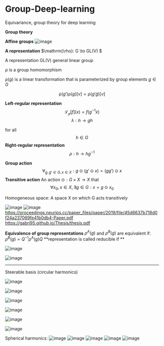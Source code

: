 # Group-Deep-learning
Equivariance, group theory for deep learning

**Group theory**

**Affine groups**
![image](https://github.com/ChunZhuo/Group-Deep-learning/assets/118121876/0d462d47-0f3a-4f7b-968a-c6509c4673e3)


**A representation**
$\mathrm{\rho}: G \to GL(V) $ 

A representation GL(V) general linear group

$\mathrm{\rho}$ is a group homomorphism 

$\mathrm{\rho}(g)$ is a linear transformation that is parameterized by group elements $g\in G$

$$\mathrm{\rho}(g')\mathrm{\rho}(g)[v]= \mathrm{\rho}(g' \dot  g)[v]$$

**Left-regular representation**
$$\mathscr{L_{g}} [f] (x) = f(g^{-1}\dot x)$$
$$\lambda : h \to gh$$

for all $$h \in G$$
**Right-regular representation**
$$\rho : h \to hg^{-1}$$

**Group action**
$$\forall_{g,g' \in G, x \in X}: g \odot (g' \odot x) = (gg') \odot x$$
**Transitive action**
An action 
$\odot : G \times X \to X$
that $$\forall x_{0},x \in X, \exists {g} \in {G} : x = g \odot x_{0}$$

Homogeneous space: A space X on which G acts transitively

![image](https://github.com/ChunZhuo/Group-Deep-learning/assets/118121876/836a6873-21c9-4d41-bf36-5fa9f2d60930)
![image](https://github.com/ChunZhuo/Group-Deep-learning/assets/118121876/8d38feb2-d620-4930-a710-aeb69b32138e)
https://proceedings.neurips.cc/paper_files/paper/2019/file/45d6637b718d0f24a237069fe41b0db4-Paper.pdf
https://gabri95.github.io/Thesis/thesis.pdf


**Equivalence of group representations**
$\rho^{A}(g)$ and $\rho^{B}(g)$ are equivalent
if:
$\rho^{B}(g) = Q^{-1}\rho^{A}(g)Q$
**representation is called reducible if **

![image](https://github.com/ChunZhuo/Group-Deep-learning/assets/118121876/fa7264c5-17ea-49cd-a856-2e836adc248b)


![image](https://github.com/ChunZhuo/Group-Deep-learning/assets/118121876/ca463a45-d71c-44c4-b96e-1a6a87ba86a4)

____________________
Steerable basis (circular harmonics)

![image](https://github.com/ChunZhuo/Group-Deep-learning/assets/118121876/69eabf1f-5850-489d-9e61-a764b890e687)

![image](https://github.com/ChunZhuo/Group-Deep-learning/assets/118121876/3225454a-ec65-4d9d-a667-6b6b9788dbda)

![image](https://github.com/ChunZhuo/Group-Deep-learning/assets/118121876/31e311f2-7004-4740-867d-28b308c743af)

![image](https://github.com/ChunZhuo/Group-Deep-learning/assets/118121876/429727fd-b31c-4a15-907a-4b897bd1d66a)

![image](https://github.com/ChunZhuo/Group-Deep-learning/assets/118121876/94118139-2a91-4656-8860-26d921770d90)

![image](https://github.com/ChunZhuo/Group-Deep-learning/assets/118121876/61dcd008-c062-4233-8c6d-72e2d75365a1)

Spherical harmonics:
![image](https://github.com/ChunZhuo/Group-Deep-learning/assets/118121876/2db67a3f-38c3-4d8e-a2df-21702bd98e49)
![image](https://github.com/ChunZhuo/Group-Deep-learning/assets/118121876/5fd33058-cc06-465e-8c11-fdcdfff3d92d)
![image](https://github.com/ChunZhuo/Group-Deep-learning/assets/118121876/b2877f5a-5345-4943-8df2-b38304ed09f8)
![image](https://github.com/ChunZhuo/Group-Deep-learning/assets/118121876/c9dd05d4-400d-49df-a8f6-caf3d3e242a5)
![image](https://github.com/ChunZhuo/Group-Deep-learning/assets/118121876/fff0fd83-beab-4a01-bce2-8efc0a1765ed)

